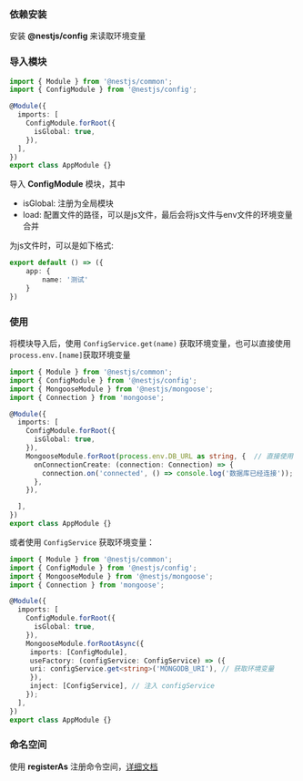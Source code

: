 ### 依赖安装

安装 **@nestjs/config** 来读取环境变量

### 导入模块

```ts
import { Module } from '@nestjs/common';
import { ConfigModule } from '@nestjs/config';

@Module({
  imports: [
    ConfigModule.forRoot({
      isGlobal: true,
    }),
  ],
})
export class AppModule {}
```

导入 **ConfigModule** 模块，其中

- isGlobal: 注册为全局模块
- load: 配置文件的路径，可以是js文件，最后会将js文件与env文件的环境变量合并

为js文件时，可以是如下格式:

```ts
export default () => ({
    app: {
        name: '测试'
    }
})
```

### 使用

将模块导入后，使用 `ConfigService.get(name)` 获取环境变量，也可以直接使用 `process.env.[name]`获取环境变量

```ts
import { Module } from '@nestjs/common';
import { ConfigModule } from '@nestjs/config';
import { MongooseModule } from '@nestjs/mongoose';
import { Connection } from 'mongoose';

@Module({
  imports: [
    ConfigModule.forRoot({
      isGlobal: true,
    }),
    MongooseModule.forRoot(process.env.DB_URL as string, {  // 直接使用 process.env获取环境变量
      onConnectionCreate: (connection: Connection) => {
        connection.on('connected', () => console.log('数据库已经连接'));
      },
    }),

  ],
})
export class AppModule {}

```

或者使用 `ConfigService` 获取环境变量：

```ts
import { Module } from '@nestjs/common';
import { ConfigModule } from '@nestjs/config';
import { MongooseModule } from '@nestjs/mongoose';
import { Connection } from 'mongoose';

@Module({
  imports: [
    ConfigModule.forRoot({
      isGlobal: true,
    }),
    MongooseModule.forRootAsync({
     imports: [ConfigModule],
     useFactory: (configService: ConfigService) => ({
     uri: configService.get<string>('MONGODB_URI'), // 获取环境变量
     }),
     inject: [ConfigService], // 注入 configService
    });
  ],
})
export class AppModule {}
```

### 命名空间

使用 **registerAs** 注册命令空间，[详细文档](https://docs.nestjs.com/techniques/configuration#configuration-namespaces)